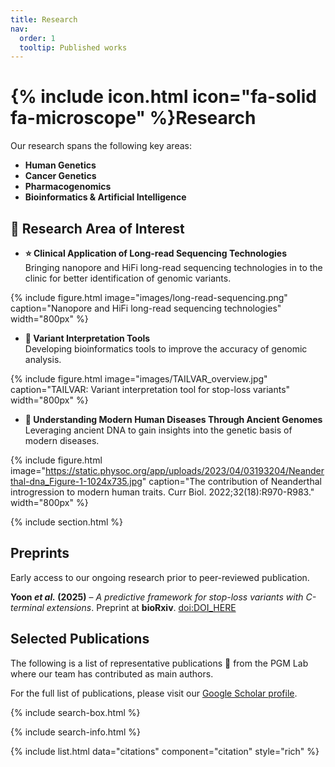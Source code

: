 ```yaml
---
title: Research
nav:
  order: 1
  tooltip: Published works
---
```


# {% include icon.html icon="fa-solid fa-microscope" %}Research

Our research spans the following key areas:  

- **Human Genetics** 
- **Cancer Genetics**
- **Pharmacogenomics**
- **Bioinformatics & Artificial Intelligence**

## 🚀 Research Area of Interest
- **⭐ Clinical Application of Long-read Sequencing Technologies**  
Bringing nanopore and HiFi long-read sequencing technologies in to the clinic for better identification of genomic variants.

{% include figure.html image="images/long-read-sequencing.png" caption="Nanopore and HiFi long-read sequencing technologies" width="800px" %}

- **🧬 Variant Interpretation Tools**  
  Developing bioinformatics tools to improve the accuracy of genomic analysis.  

{% include figure.html image="images/TAILVAR_overview.jpg" caption="TAILVAR: Variant interpretation tool for stop-loss variants" width="800px" %}


- **📜 Understanding Modern Human Diseases Through Ancient Genomes**  
  Leveraging ancient DNA to gain insights into the genetic basis of modern diseases.  

{% include figure.html image="https://static.physoc.org/app/uploads/2023/04/03193204/Neanderthal-dna_Figure-1-1024x735.jpg" caption="The contribution of Neanderthal introgression to modern human traits. Curr Biol. 2022;32(18):R970-R983." width="800px" %}

{% include section.html %}

## Preprints

Early access to our ongoing research prior to peer-reviewed publication.

**Yoon *et al.* (2025)** – *A predictive framework for stop-loss variants with C-terminal extensions*. Preprint at **bioRxiv**. [doi:DOI_HERE](https://doi.org/DOI_HERE)


## Selected Publications

The following is a list of representative publications 📃 from the PGM Lab where our team has contributed as main authors.

For the full list of publications, please visit our [Google Scholar profile](https://scholar.google.com/citations?user=KIKGLvMAAAAJ).

{% include search-box.html %}

{% include search-info.html %}

{% include list.html data="citations" component="citation" style="rich" %}
